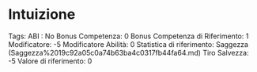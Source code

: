 # Intuizione

Tags: ABI
: No
Bonus Competenza: 0
Bonus Competenza di Riferimento: 1
Modificatore: -5
Modificatore  Abilità: 0
Statistica di riferimento: Saggezza (Saggezza%2019c92a05c0a74b63ba4c0317fb44fa64.md)
Tiro Salvezza: -5
Valore di riferimento: 0